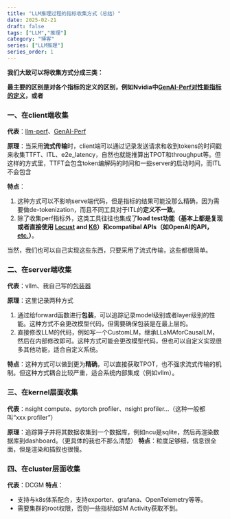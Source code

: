 ```yaml
---
title: "LLM推理过程的指标收集方式（总结）"
date: 2025-02-21
draft: false
tags: ["LLM","推理"]
category: "博客"
series: ["LLM推理"]
series_order: 1
---
```


**我们大致可以将收集方式分成三类：**

**最主要的区别是对各个指标的定义的区别，例如Nvidia中[GenAI-Perf对性能指标的定义](https://docs.nvidia.com/nim/benchmarking/llm/latest/metrics.html)，或者**

### 一、在client端收集

**代表**：[llm-perf](https://github.com/ray-project/llmperf)、[GenAI-Perf](https://docs.nvidia.com/deeplearning/triton-inference-server/user-guide/docs/perf_analyzer/genai-perf/README.html)

**原理**：当采用**流式传输**时，client端可以通过记录发送请求和收到tokens的时间戳来收集TTFT、ITL、e2e_latency，自然也就能推算出TPOT和throughput等。但这样的方式里，TTFT会包含token编解码的时间和一些server的启动时间，而ITL不会包含

**特点**：

1. 这种方式可以不影响serve端代码，但是指标的结果可能没那么精确，因为需要做de-tokenization，而且不同工具对于ITL的**定义不一致**。
2. 除了收集perf指标外，这类工具往往也集成了**load test功能（基本上都是复现或者直接使用 [Locust](https://locust.io/) and [K6](https://k6.io/)）**和**compatibal APIs（如OpenAI的API，[etc.](https://www.notion.so/API-1a18b4ca4e0881488065ccc550d922eb?pvs=21)）**。

当然，我们也可以自己实现这些东西，只要采用了流式传输，这些都很简单。

### 二、在server端收集

**代表**：vllm、我自己写的[包装器](https://gist.github.com/CyanScholar/c99aeb25be0dad184360e9fb0d9ba407)

**原理**：这里记录两种方式
1. 通过给forward函数进行**包装**，可以追踪记录model级别或者layer级别的性能。这种方式不会更改模型代码，但需要确保包装是在最上层的。
2. 直接修改LLM的代码，例如写一个CustomLM，继承LLaMAforCausalLM，然后在内部修改即可。这种方式可能会更改模型代码，但也可以自定义实现很多其他功能，适合自定义系统。

**特点**：这种方式可以做到更为**精确**，可以直接获取TPOT，也不强求流式传输的机制。但这种方式耦合比较严重，适合系统内部集成（例如vllm）。

### 三、在kernel层面收集

**代表**：nsight compute、pytorch profiler、nsight profiler...（这种一般都叫“xxx profiler”）

**原理**：追踪算子并将其数据收集到一个数据库，例如ncu是sqlite，然后再渲染数据库到dashboard。（更具体的我也不那么清楚）
**特点**：粒度足够细，信息很全面，但是渲染和插叙也很慢。

### 四、在cluster层面收集
**代表**：DCGM
**特点**：
- 支持与k8s体系配合，支持exporter、grafana、OpenTelemetry等等。
- 需要集群的root权限，否则一些指标如SM Activity获取不到。